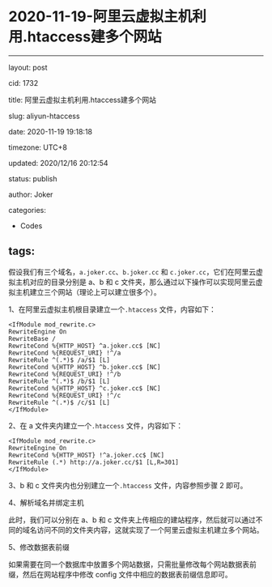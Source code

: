 # 2020-11-19-阿里云虚拟主机利用.htaccess建多个网站
---
layout: post

cid: 1732

title: 阿里云虚拟主机利用.htaccess建多个网站

slug: aliyun-htaccess

date: 2020-11-19 19:18:18

timezone: UTC+8

updated: 2020/12/16 20:12:54

status: publish

author: Joker

categories:
  - Codes

tags:
---

假设我们有三个域名，`a.joker.cc`、`b.joker.cc` 和 `c.joker.cc`，它们在阿里云虚拟主机对应的目录分别是 a、b 和 c 文件夹，那么通过以下操作可以实现阿里云虚拟主机建立三个网站（理论上可以建立很多个）。

1、在阿里云虚拟主机根目录建立一个`.htaccess` 文件，内容如下：

```
<IfModule mod_rewrite.c>
RewriteEngine On
RewriteBase /
RewriteCond %{HTTP_HOST} ^a.joker.cc$ [NC]
RewriteCond %{REQUEST_URI} !^/a
RewriteRule ^(.*)$ /a/$1 [L]
RewriteCond %{HTTP_HOST} ^b.joker.cc$ [NC]
RewriteCond %{REQUEST_URI} !^/b
RewriteRule ^(.*)$ /b/$1 [L]
RewriteCond %{HTTP_HOST} ^c.joker.cc$ [NC]
RewriteCond %{REQUEST_URI} !^/c
RewriteRule ^(.*)$ /c/$1 [L]
</IfModule>
```

2、在 a 文件夹内建立一个`.htaccess` 文件，内容如下：

```
<IfModule mod_rewrite.c>
RewriteEngine On
RewriteCond %{HTTP_HOST} !^a.joker.cc$ [NC]
RewriteRule (.*) http://a.joker.cc/$1 [L,R=301]
</IfModule>
```

3、b 和 c 文件夹内也分别建立一个`.htaccess` 文件，内容参照步骤 2 即可。

4、解析域名并绑定主机

此时，我们可以分别在 a、b 和 c 文件夹上传相应的建站程序，然后就可以通过不同的域名访问不同的文件夹内容，这就实现了一个阿里云虚拟主机建立多个网站。

5、修改数据表前缀

如果需要在同一个数据库中放置多个网站数据，只需批量修改每个网站数据表前缀，然后在网站程序中修改 config 文件中相应的数据表前缀信息即可。

